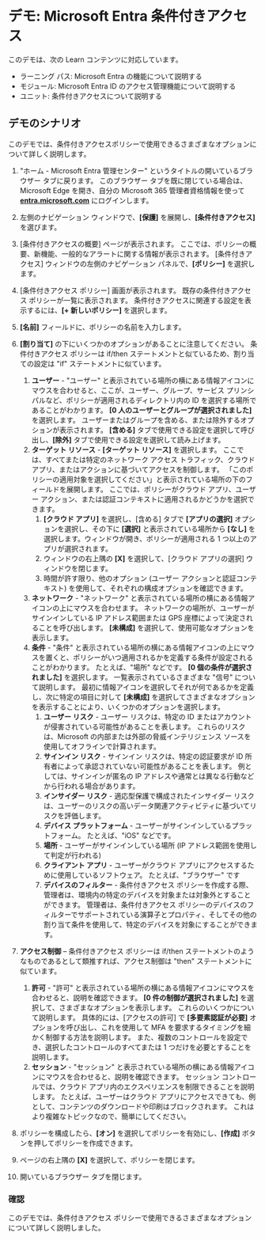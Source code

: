<!---
---
デモ: タイトル: 'Azure AD の条件付きアクセス' ラーニング パス/モジュール/ユニット: 'ラーニング パス: Microsoft Entra の の機能について説明する; モジュール 3: Microsoft Entra ID のアクセス管理機能について説明する; ユニット 2: 条件付きアクセスについて説明する'
---
--->

# デモ: Microsoft Entra 条件付きアクセス

このデモは、次の Learn コンテンツに対応しています。

- ラーニング パス: Microsoft Entra の機能について説明する
- モジュール: Microsoft Entra ID のアクセス管理機能について説明する
- ユニット: 条件付きアクセスについて説明する

## デモのシナリオ

このデモでは、条件付きアクセスポリシーで使用できるさまざまなオプションについて詳しく説明します。

1. "ホーム - Microsoft Entra 管理センター" というタイトルの開いているブラウザー タブに戻ります。  このブラウザー タブを既に閉じている場合は、Microsoft Edge を開き、自分の Microsoft 365 管理者資格情報を使って **[entra.microsoft.com](https://entra.microsoft.com)** にログインします。

1. 左側のナビゲーション ウィンドウで、**[保護]** を展開し、**[条件付きアクセス]** を選びます。

1. [条件付きアクセスの概要] ページが表示されます。  ここでは、ポリシーの概要、新機能、一般的なアラートに関する情報が表示されます。  [条件付きアクセス] ウィンドウの左側のナビゲーション パネルで、**[ポリシー]** を選択します。

1. [条件付きアクセス ポリシー] 画面が表示されます。 既存の条件付きアクセス ポリシーが一覧に表示されます。 条件付きアクセスに関連する設定を表示するには、**[+ 新しいポリシー]** を選択します。

1. **[名前]** フィールドに、ポリシーの名前を入力します。

1. **[割り当て]** の下にいくつかのオプションがあることに注意してください。  条件付きアクセス ポリシーは if/then ステートメントと似ているため、割り当ての設定は "if" ステートメントに似ています。
    1. **ユーザー** - "ユーザー" と表示されている場所の横にある情報アイコンにマウスを合わせると、ここが、ユーザー、グループ、サービス プリンシパルなど、ポリシーが適用されるディレクトリ内の ID を選択する場所であることがわかります。 **[0 人のユーザーとグループが選択されました]** を選択します。  ユーザーまたはグループを含める、または除外するオプションが表示されます。 **[含める]** タブで使用できる設定を選択して呼び出し、**[除外]** タブで使用できる設定を選択して読み上げます。
    1. **ターゲット リソース** - **[ターゲット リソース]** を選択します。  ここでは、すべてまたは特定のネットワーク アクセス トラフィック、クラウド アプリ、またはアクションに基づいてアクセスを制御します。  「このポリシーの適用対象を選択してください」と表示されている場所の下のフィールドを展開します。  ここでは、ポリシーがクラウド アプリ、ユーザー アクション、または認証コンテキストに適用されるかどうかを選択できます。  
        1. **[クラウド アプリ]** を選択し、[含める] タブで **[アプリの選択]** オプションを選択し、その下に **[選択]** と表示されている場所から **[なし]** を選択します。ウィンドウが開き、ポリシーが適用される 1 つ以上のアプリが選択されます。
        1. ウィンドウの右上隅の **[X]** を選択して、[クラウド アプリの選択] ウィンドウを閉じます。
        1. 時間が許す限り、他のオプション (ユーザー アクションと認証コンテキスト) を使用して、それぞれの構成オプションを確認できます。
    1. **ネットワーク** - "ネットワーク" と表示されている場所の横にある情報アイコンの上にマウスを合わせます。  ネットワークの場所が、ユーザーがサインインしている IP アドレス範囲または GPS 座標によって決定されることを呼び出します。  **[未構成]** を選択して、使用可能なオプションを表示します。
    1. **条件** - "条件" と表示されている場所の横にある情報アイコンの上にマウスを置くと、ポリシーがいつ適用されるかを定義する条件が設定されることがわかります。 たとえば、"場所" などです。 **[0 個の条件が選択されました]** を選択します。 一覧表示されているさまざまな "信号" について説明します。   最初に情報アイコンを選択してそれが何であるかを定義し、次に特定の項目に対して **[未構成]** を選択してさまざまなオプションを表示することにより、いくつかのオプションを選択します。
        1. **ユーザー リスク** - ユーザー リスクは、特定の ID またはアカウントが侵害されている可能性があることを表します。 これらのリスクは、Microsoft の内部または外部の脅威インテリジェンス ソースを使用してオフラインで計算されます。
        1. **サインイン リスク** - サインイン リスクは、特定の認証要求が ID 所有者によって承認されていない可能性があることを表します。 例としては、サインインが匿名の IP アドレスや通常とは異なる行動などから行われる場合があります。
        1. **インサイダー リスク** - 適応型保護で構成されたインサイダー リスクは、ユーザーのリスクの高いデータ関連アクティビティに基づいてリスクを評価します。
        1. **デバイス プラットフォーム** - ユーザーがサインインしているプラットフォーム。 たとえば、"iOS" などです。
        1. **場所** - ユーザーがサインインしている場所 (IP アドレス範囲を使用して判定が行われる)
        1. **クライアント アプリ** - ユーザーがクラウド アプリにアクセスするために使用しているソフトウェア。 たとえば、"ブラウザー" です
        1. **デバイスのフィルター** - 条件付きアクセス ポリシーを作成する際、管理者は、環境内の特定のデバイスを対象または対象外とすることができます。 管理者は、条件付きアクセス ポリシーのデバイスのフィルターでサポートされている演算子とプロパティ、そしてその他の割り当て条件を使用して、特定のデバイスを対象にすることができます。

1. **アクセス制御** – 条件付きアクセス ポリシーは if/then ステートメントのようなものであるとして類推すれば、アクセス制御は "then" ステートメントに似ています。
    1. **許可** - "許可" と表示されている場所の横にある情報アイコンにマウスを合わせると、説明を確認できます。  **[0 件の制御が選択されました]** を選択して、さまざまなオプションを表示します。  これらのいくつかについて説明します。  具体的には、[アクセスの許可] で **[多要素認証が必要]** オプションを呼び出し、これを使用して MFA を要求するタイミングを細かく制御する方法を説明します。   また、複数のコントロールを設定でき、選択したコントロールのすべてまたは 1 つだけを必要とすることを説明します。
    1. **セッション** - "セッション" と表示されている場所の横にある情報アイコンにマウスを合わせると、説明を確認できます。  セッション コントロールでは、クラウド アプリ内のエクスペリエンスを制限できることを説明します。  たとえば、ユーザーはクラウド アプリにアクセスできても、例として、コンテンツのダウンロードや印刷はブロックされます。  これはより複雑なトピックなので、簡単にしてください。

1. ポリシーを構成したら、**[オン]** を選択してポリシーを有効にし、**[作成]** ボタンを押してポリシーを作成できます。

1. ページの右上隅の **[X]** を選択して、ポリシーを閉じます。

1. 開いているブラウザー タブを閉じます。

### 確認

このデモでは、条件付きアクセス ポリシーで使用できるさまざまなオプションについて詳しく説明しました。
